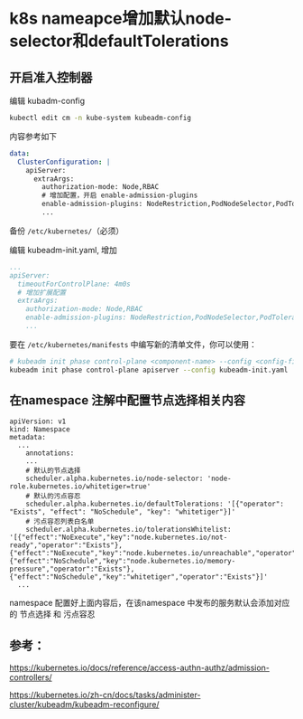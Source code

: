 # k8s nameapce增加默认node-selector和defaultTolerations

## 开启准入控制器

编辑 kubadm-config

```sh
kubectl edit cm -n kube-system kubeadm-config
```

内容参考如下

```yaml
data:
  ClusterConfiguration: |
    apiServer:
      extraArgs:
        authorization-mode: Node,RBAC
        # 增加配置，开启 enable-admission-plugins
        enable-admission-plugins: NodeRestriction,PodNodeSelector,PodTolerationRestriction
        ...
```

备份 `/etc/kubernetes/`（必须）

编辑 kubeadm-init.yaml, 增加 

```yaml
...
apiServer:
  timeoutForControlPlane: 4m0s
  # 增加扩展配置
  extraArgs:
    authorization-mode: Node,RBAC
    enable-admission-plugins: NodeRestriction,PodNodeSelector,PodTolerationRestriction
    ...
```

要在 `/etc/kubernetes/manifests` 中编写新的清单文件，你可以使用：

```sh
# kubeadm init phase control-plane <component-name> --config <config-file>
kubeadm init phase control-plane apiserver --config kubeadm-init.yaml
```

## 在namespace 注解中配置节点选择相关内容

```
apiVersion: v1
kind: Namespace
metadata:
  ...
	annotations:
    ...
    # 默认的节点选择
    scheduler.alpha.kubernetes.io/node-selector: 'node-role.kubernetes.io/whitetiger=true'
    # 默认的污点容忍
    scheduler.alpha.kubernetes.io/defaultTolerations: '[{"operator": "Exists", "effect": "NoSchedule", "key": "whitetiger"}]'
    # 污点容忍列表白名单
    scheduler.alpha.kubernetes.io/tolerationsWhitelist: '[{"effect":"NoExecute","key":"node.kubernetes.io/not-ready","operator":"Exists"},{"effect":"NoExecute","key":"node.kubernetes.io/unreachable","operator":"Exists"},{"effect":"NoSchedule","key":"node.kubernetes.io/memory-pressure","operator":"Exists"},{"effect":"NoSchedule","key":"whitetiger","operator":"Exists"}]'
  ...
```

namespace 配置好上面内容后，在该namespace 中发布的服务默认会添加对应的 节点选择 和 污点容忍

## 参考：

https://kubernetes.io/docs/reference/access-authn-authz/admission-controllers/

https://kubernetes.io/zh-cn/docs/tasks/administer-cluster/kubeadm/kubeadm-reconfigure/
